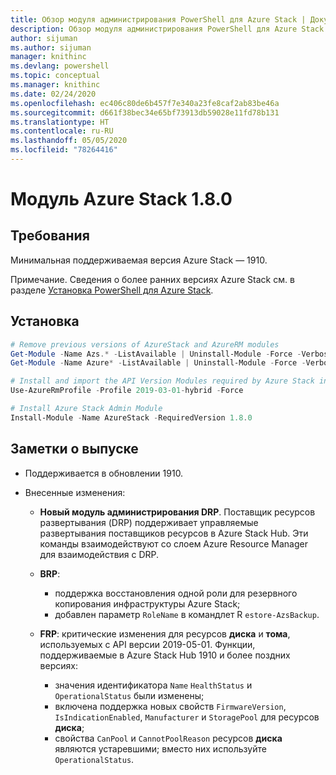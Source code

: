 ```yaml
---
title: Обзор модуля администрирования PowerShell для Azure Stack | Документация Майкрософт
description: Обзор модуля администрирования PowerShell для Azure Stack с инструкциями по установке и конфигурации.
author: sijuman
ms.author: sijuman
manager: knithinc
ms.devlang: powershell
ms.topic: conceptual
ms.manager: knithinc
ms.date: 02/24/2020
ms.openlocfilehash: ec406c80de6b457f7e340a23fe8caf2ab83be46a
ms.sourcegitcommit: d661f38bec34e65bf73913db59028e11fd78b131
ms.translationtype: HT
ms.contentlocale: ru-RU
ms.lasthandoff: 05/05/2020
ms.locfileid: "78264416"
---
```

# <a name="azure-stack-module-180"></a>Модуль Azure Stack 1.8.0

## <a name="requirements"></a>Требования

Минимальная поддерживаемая версия Azure Stack — 1910.

Примечание. Сведения о более ранних версиях Azure Stack см. в разделе [Установка PowerShell для Azure Stack](https://docs.microsoft.com/azure/azure-stack/azure-stack-powershell-install#install-azure-stack-powershell).

## <a name="install"></a>Установка

```powershell
# Remove previous versions of AzureStack and AzureRM modules
Get-Module -Name Azs.* -ListAvailable | Uninstall-Module -Force -Verbose
Get-Module -Name Azure* -ListAvailable | Uninstall-Module -Force -Verbose

# Install and import the API Version Modules required by Azure Stack into the current PowerShell session.
Use-AzureRmProfile -Profile 2019-03-01-hybrid -Force

# Install Azure Stack Admin Module
Install-Module -Name AzureStack -RequiredVersion 1.8.0
```

## <a name="release-notes"></a>Заметки о выпуске

* Поддерживается в обновлении 1910.
* Внесенные изменения:

    - **Новый модуль администрирования DRP**. Поставщик ресурсов развертывания (DRP) поддерживает управляемые развертывания поставщиков ресурсов в Azure Stack Hub. Эти команды взаимодействуют со слоем Azure Resource Manager для взаимодействия с DRP.

    - **BRP**:
        - поддержка восстановления одной роли для резервного копирования инфраструктуры Azure Stack;
        - добавлен параметр `RoleName` в командлет R `estore-AzsBackup`.

    - **FRP**: критические изменения для ресурсов **диска** и **тома**, используемых с API версии 2019-05-01. Функции, поддерживаемые в Azure Stack Hub 1910 и более поздних версиях:
        - значения идентификатора `Name` `HealthStatus` и `OperationalStatus` были изменены;
        - включена поддержка новых свойств `FirmwareVersion`, `IsIndicationEnabled`, `Manufacturer` и `StoragePool` для ресурсов **диска**;
        - свойства `CanPool` и `CannotPoolReason` ресурсов **диска** являются устаревшими; вместо них используйте `OperationalStatus`.
